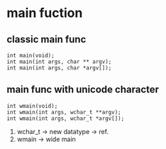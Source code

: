 # main fuction


## classic main func

```
int main(void);
int main(int args, char ** argv);
int main(int args, char *argv[]);

```
## main func with unicode character

```
int wmain(void);
int wmain(int args, wchar_t **argv);
int wmain(int args, wchar_t *argv[]);
```
1. wchar_t -> new datatype -> ref.
2. wmain -> wide main
